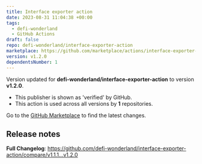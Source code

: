 ```yaml
---
title: Interface exporter action
date: 2023-08-31 11:04:38 +00:00
tags:
  - defi-wonderland
  - GitHub Actions
draft: false
repo: defi-wonderland/interface-exporter-action
marketplace: https://github.com/marketplace/actions/interface-exporter-action
version: v1.2.0
dependentsNumber: 1
---
```



Version updated for **defi-wonderland/interface-exporter-action** to version **v1.2.0**.
- This publisher is shown as 'verified' by GitHub.
- This action is used across all versions by **1** repositories.

Go to the [GitHub Marketplace](https://github.com/marketplace/actions/interface-exporter-action) to find the latest changes.

## Release notes

**Full Changelog**: https://github.com/defi-wonderland/interface-exporter-action/compare/v1.1.1...v1.2.0
